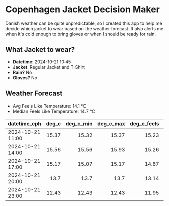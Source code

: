 
# Copenhagen Jacket Decision Maker

Danish weather can be quite unpredictable, so I created this app to help me decide which jacket to wear based on the weather forecast. 
It also alerts me when it's cold enough to bring gloves or when I should be ready for rain.

## What Jacket to wear?

- **Datetime**: 2024-10-21 10:45
- **Jacket**: Regular Jacket and T-Shirt
- **Rain?** No
- **Gloves?** No

## Weather Forecast
- Avg Feels Like Temperature: 14.1 °C
- Median Feels Like Temperature: 14.7 °C

| datetime_cph     |   deg_c |   deg_c_min |   deg_c_max |   deg_c_feels | weather   | wind   | rain   |
|:-----------------|--------:|------------:|------------:|--------------:|:----------|:-------|:-------|
| 2024-10-21 11:00 |   15.37 |       15.32 |       15.37 |         15.23 | Clouds    | High   | None   |
| 2024-10-21 14:00 |   15.56 |       15.56 |       15.93 |         15.26 | Clouds    | High   | None   |
| 2024-10-21 17:00 |   15.17 |       15.07 |       15.17 |         14.67 | Clouds    | High   | None   |
| 2024-10-21 20:00 |   13.7  |       13.7  |       13.7  |         13.14 | Clouds    | Medium | None   |
| 2024-10-21 23:00 |   12.43 |       12.43 |       12.43 |         11.95 | Clouds    | Low    | None   |
        